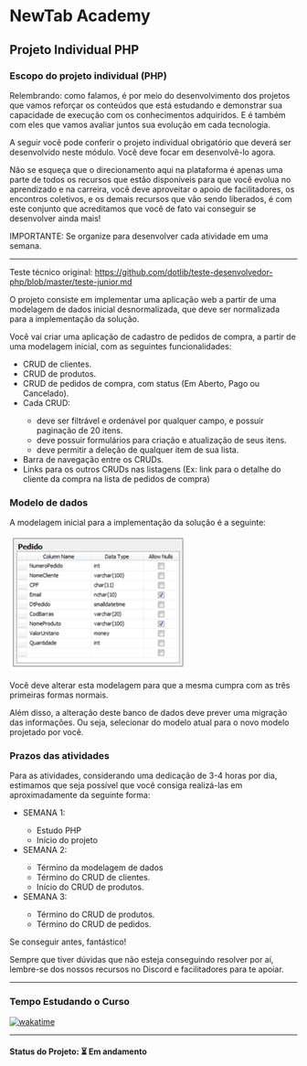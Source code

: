 <h1>NewTab Academy</h1>
<h2>Projeto Individual PHP</h2>

<h3>Escopo do projeto individual (PHP)</h3>

<p>Relembrando: como falamos, é por meio do desenvolvimento dos projetos que vamos reforçar os conteúdos que está estudando e demonstrar sua capacidade de execução com os conhecimentos adquiridos. E é também com eles que vamos avaliar juntos sua evolução em cada tecnologia.</p>

<p>A seguir você pode conferir o projeto individual obrigatório que deverá ser desenvolvido neste módulo. Você deve focar em desenvolvê-lo agora.</p>

<p>Não se esqueça que o direcionamento aqui na plataforma é apenas uma parte de todos os recursos que estão disponíveis para que você evolua no aprendizado e na carreira, você deve aproveitar o apoio de facilitadores, os encontros coletivos, e os demais recursos que vão sendo liberados, é com este conjunto que acreditamos que você de fato vai conseguir se desenvolver ainda mais!</p>

<p>IMPORTANTE: Se organize para desenvolver cada atividade em uma semana.</p>

<hr>

<p>
  Teste técnico original:
  <a href="https://github.com/dotlib/teste-desenvolvedor-php/blob/master/teste-junior.md">https://github.com/dotlib/teste-desenvolvedor-php/blob/master/teste-junior.md</a>
</p>

<p>O projeto consiste em implementar uma aplicação web a partir de uma modelagem de dados inicial desnormalizada, que deve ser normalizada para a implementação da solução.</p>

<p>Você vai criar uma aplicação de cadastro de pedidos de compra, a partir de uma modelagem inicial, com as seguintes funcionalidades:</p>

<ul>
  <li>CRUD de clientes.</li>
  <li>CRUD de produtos.</li>
  <li>CRUD de pedidos de compra, com status (Em Aberto, Pago ou Cancelado).</li>
  <li>Cada CRUD:</li>
  <ul>
    <li>deve ser filtrável e ordenável por qualquer campo, e possuir paginação de 20 itens.</li>
    <li>deve possuir formulários para criação e atualização de seus itens.</li>
    <li>deve permitir a deleção de qualquer item de sua lista.</li>
  </ul>
  <li>Barra de navegação entre os CRUDs.</li>
  <li>Links para os outros CRUDs nas listagens (Ex: link para o detalhe do cliente da compra na lista de pedidos de compra)</li>
</ul>

<h3>Modelo de dados</h3>

<p>A modelagem inicial para a implementação da solução é a seguinte:</p>

<img src="img/img1.png" alt="">

<p>Você deve alterar esta modelagem para que a mesma cumpra com as três primeiras formas normais.</p>

<p>Além disso, a alteração deste banco de dados deve prever uma migração das informações. Ou seja, selecionar do modelo atual para o novo modelo projetado por você.</p>

<h3>Prazos das atividades</h3>

<p>Para as atividades, considerando uma dedicação de 3-4 horas por dia, estimamos que seja possível que você consiga realizá-las em aproximadamente da seguinte forma:</p>

<ul>
  <li>SEMANA 1:</li>
  <ul>
    <li>Estudo PHP</li>
    <li>Início do projeto</li>
  </ul>
  
  <li>SEMANA 2:</li>
  <ul>
    <li>Término da modelagem de dados</li>
    <li>Término do CRUD de clientes.</li>
    <li>Início do CRUD de produtos.</li>
  </ul>
  
  <li>SEMANA 3:</li>
  <ul>
    <li>Término do CRUD de produtos.</li>
    <li>Término do CRUD de pedidos.</li>
  </ul>
</ul>

<p>Se conseguir antes, fantástico!</p>

<p>Sempre que tiver dúvidas que não esteja conseguindo resolver por aí, lembre-se dos nossos recursos no Discord e facilitadores para te apoiar.</p>

<hr>

<h3>Tempo Estudando o Curso</h3>

<p>
   <a href="https://wakatime.com/badge/github/EdiJunior88/NewTab_Academy_Projeto_Individual_PHP">
    <img src="https://wakatime.com/badge/github/EdiJunior88/NewTab_Academy_Projeto_Individual_PHP.svg" alt="wakatime">
   </a>
</p>

<hr>

<h4><b>Status do Projeto:</b> ⏳ Em andamento</h4>
